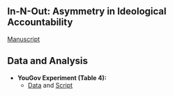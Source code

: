 ## In-N-Out: Asymmetry in Ideological Accountability

[Manuscript](http://gsood.com/research/papers/inNout.pdf)

## Data and Analysis

* **YouGov Experiment (Table 4):**  
    - [Data](data/yg/yg_exp.csv) and [Script](scripts/yg_exp.R)
